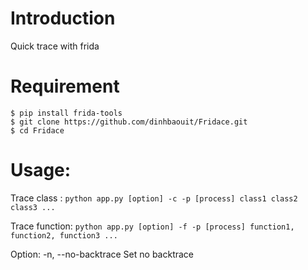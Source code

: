 # Introduction

Quick trace with frida

# Requirement

```
$ pip install frida-tools
$ git clone https://github.com/dinhbaouit/Fridace.git
$ cd Fridace
```

# Usage: 

Trace class   : ```python app.py [option] -c -p [process] class1 class2 class3 ...```

Trace function: ```python app.py [option] -f -p [process] function1, function2, function3 ...```

Option:
	-n,    --no-backtrace      Set no backtrace


